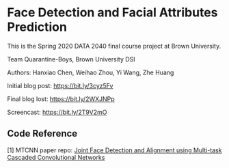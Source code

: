 # Face Detection and Facial Attributes Prediction

This is the Spring 2020 DATA 2040 final course project at Brown University.

Team Quarantine-Boys, Brown University DSI

Authors: Hanxiao Chen, Weihao Zhou, Yi Wang, Zhe Huang

Initial blog post: https://bit.ly/3cyz5Fv

Final blog lost: https://bit.ly/2WXJNPp

Screencast: https://bit.ly/2T9V2mO


## Code Reference
[1] MTCNN paper repo: [Joint Face Detection and Alignment using Multi-task Cascaded Convolutional Networks](https://github.com/kpzhang93/MTCNN_face_detection_alignment/tree/master/code/codes)
